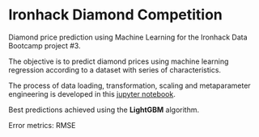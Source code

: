 # Ironhack Diamond Competition
Diamond price prediction using Machine Learning for the Ironhack Data Bootcamp project #3.

The objective is to predict diamond prices using machine learning regression according to a dataset with series of characteristics.

The process of data loading, transformation, scaling and metaparameter engineering is developed in this [jupyter notebook](main.ipynb).

Best predictions achieved using the **LightGBM** algorithm.

Error metrics: RMSE
